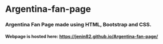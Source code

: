 # Argentina-fan-page
### Argentina Fan Page made using HTML, Bootstrap and CSS.
#### Webpage is hosted here: https://jenin82.github.io/Argentina-fan-page/
